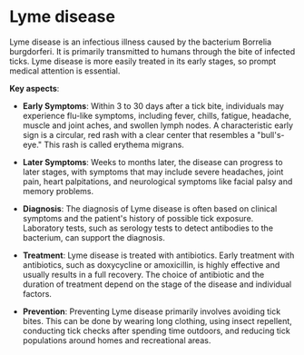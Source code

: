 # Lyme disease

Lyme disease is an infectious illness caused by the bacterium Borrelia burgdorferi. It is primarily transmitted to humans through the bite of infected ticks. Lyme disease is more easily treated in its early stages, so prompt medical attention is essential. 

**Key aspects**:

* **Early Symptoms**: Within 3 to 30 days after a tick bite, individuals may experience flu-like symptoms, including fever, chills, fatigue, headache, muscle and joint aches, and swollen lymph nodes. A characteristic early sign is a circular, red rash with a clear center that resembles a "bull's-eye." This rash is called erythema migrans.

* **Later Symptoms**: Weeks to months later, the disease can progress to later stages, with symptoms that may include severe headaches, joint pain, heart palpitations, and neurological symptoms like facial palsy and memory problems.

* **Diagnosis**: The diagnosis of Lyme disease is often based on clinical symptoms and the patient's history of possible tick exposure. Laboratory tests, such as serology tests to detect antibodies to the bacterium, can support the diagnosis.

* **Treatment**: Lyme disease is treated with antibiotics. Early treatment with antibiotics, such as doxycycline or amoxicillin, is highly effective and usually results in a full recovery. The choice of antibiotic and the duration of treatment depend on the stage of the disease and individual factors.

* **Prevention**: Preventing Lyme disease primarily involves avoiding tick bites. This can be done by wearing long clothing, using insect repellent, conducting tick checks after spending time outdoors, and reducing tick populations around homes and recreational areas.
